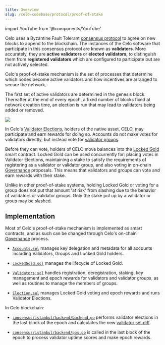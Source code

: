 ```yaml
---
title: Overview
slug: /celo-codebase/protocol/proof-of-stake
---
```


import YouTube from '@components/YouTube'


<YouTube videoId="3UIudzzCb8o" />

Celo uses a Byzantine Fault Tolerant [consensus protocol](/celo-codebase/protocol/consensus) to agree on new blocks to append to the blockchain. The instances of the Celo software that participate in this consensus protocol are known as **validators**. More accurately, they are **active validators** or **elected validators**, to distinguish them from **registered validators** which are configured to participate but are not actively selected.

Celo's proof-of-stake mechanism is the set of processes that determine which nodes become active validators and how incentives are arranged to secure the network.

The first set of active validators are determined in the genesis block. Thereafter at the end of every epoch, a fixed number of blocks fixed at network creation time, an election is run that may lead to validators being added or removed.

![](https://storage.googleapis.com/celo-website/docs/concepts.jpg)

In Celo's [Validator Elections](validator-elections.md), holders of the native asset, CELO, may participate and earn rewards for doing so. Accounts do not make votes for validators directly, but instead vote for [validator groups](validator-groups.md).

Before they can vote, holders of CELO move balances into the [Locked Gold](locked-gold.md) smart contract. Locked Gold can be used concurrently for: placing votes in Validator Elections, maintaining a stake to satisfy the requirements of registering as a validator or validator group, and also voting in on-chain [Governance](../governance.md) proposals. This means that validators and groups can vote and earn rewards with their stake.

Unlike in other proof-of-stake systems, holding Locked Gold or voting for a group does not put that amount 'at risk' from slashing due to the behavior of validators or validator groups. Only the stake put up by a validator or group may be slashed.

## Implementation

Most of Celo's proof-of-stake mechanism is implemented as smart contracts, and as such can be changed through Celo's on-chain [Governance](../governance.md) process.

- [`Accounts.sol`](https://github.com/celo-org/celo-monorepo/blob/master/packages/protocol/contracts/common/Accounts.sol) manages key delegation and metadata for all accounts including Validators, Groups and Locked Gold holders.

- [`LockedGold.sol`](https://github.com/celo-org/celo-monorepo/blob/master/packages/protocol/contracts/governance/LockedGold.sol) manages the lifecycle of Locked Gold.

- [`Validators.sol`](https://github.com/celo-org/celo-monorepo/blob/master/packages/protocol/contracts/governance/Validators.sol) handles registration, deregistration, staking, key management and epoch rewards for validators and validator groups, as well as routines to manage the members of groups.

- [`Election.sol`](https://github.com/celo-org/celo-monorepo/blob/master/packages/protocol/contracts/governance/Election.sol) manages Locked Gold voting and epoch rewards and runs Validator Elections.

In Celo blockchain:

- [`consensus/istanbul/backend/backend.go`](https://github.com/celo-org/celo-blockchain/blob/master/consensus/istanbul/backend/backend.go) performs validator elections in the last block of the epoch and calculates the new [validator set diff](../consensus/validator-set-differences.md).

- [`consensus/istanbul/backend/pos.go`](https://github.com/celo-org/celo-blockchain/blob/master/consensus/istanbul/backend/pos.go) is called in the last block of the epoch to process validator uptime scores and make epoch rewards.
